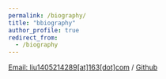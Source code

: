```yaml
---
permalink: /biography/
title: "bbiography"
author_profile: true
redirect_from: 
  - /biography
---
```

[Email: liu1405214289[at]163[dot]com](mailto:liu1405214289@163.com) / [Github](https://github.com/VAthree) 
